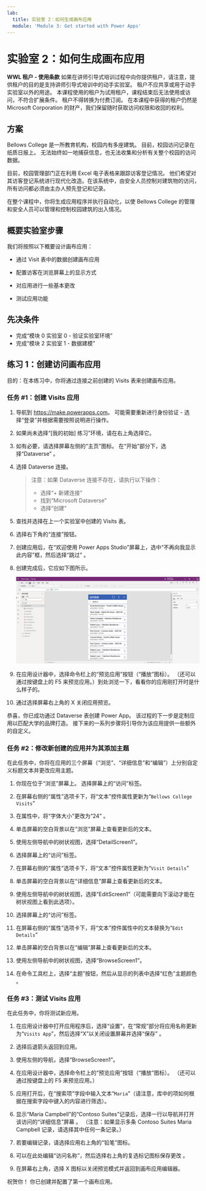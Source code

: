 ```yaml
---
lab:
  title: 实验室 2：如何生成画布应用
  module: 'Module 3: Get started with Power Apps'
---
```


# 实验室 2：如何生成画布应用

**WWL 租户 - 使用条款** 如果在讲师引导式培训过程中向你提供租户，请注意，提供租户的目的是支持讲师引导式培训中的动手实验室。 租户不应共享或用于动手实验室以外的用途。 本课程使用的租户为试用租户，课程结束后无法使用或访问，不符合扩展条件。 租户不得转换为付费订阅。 在本课程中获得的租户仍然是 Microsoft Corporation 的财产，我们保留随时获取访问权限和收回的权利。 

## 方案

Bellows College 是一所教育机构，校园内有多座建筑。 目前，校园访问记录在纸质日报上。 无法始终如一地捕获信息，也无法收集和分析有关整个校园的访问数据。

目前，校园管理部门正在利用 Excel 电子表格来跟踪访客登记情况。 他们希望对其访客登记系统进行现代化改造。在该系统中，由安全人员控制对建筑物的访问，所有访问都必须由主办人预先登记和记录。

在整个课程中，你将生成应用程序并执行自动化，以使 Bellows College 的管理和安全人员可以管理和控制校园建筑的出入情况。


## 概要实验室步骤

我们将按照以下概要设计画布应用：

- 通过 Visit 表中的数据创建画布应用

- 配置访客在浏览屏幕上的显示方式

- 对应用进行一些基本更改

- 测试应用功能

## 先决条件

- 完成“模块 0 实验室 0 - 验证实验室环境”
- 完成“模块 2 实验室 1 - 数据建模”


## 练习 1：创建访问画布应用

目的：在本练习中，你将通过连接之前创建的 Visits 表来创建画布应用。


### 任务 \#1：创建 Visits 应用

1.  导航到 <https://make.powerapps.com>。 可能需要重新进行身份验证 - 选择“登录”并根据需要按照说明进行操作。

2.  如果尚未选择“[我的初始] 练习”环境，请在右上角选择它。

3.  如有必要，请选择屏幕左侧的“主页”图标。 在“开始”部分下，选择“Dataverse” 。

4.  选择 Dataverse 连接。

    > 注意：如果 Dataverse 连接不存在，请执行以下操作：
    > - 选择“+ 新建连接”
    > - 找到“Microsoft Dataverse”
    > - 选择“创建”

5.  查找并选择在上一个实验室中创建的 Visits 表。

6.  选择右下角的“连接”按钮。

7.  创建应用后，在“欢迎使用 Power Apps Studio”屏幕上，选中“不再向我显示此内容”框，然后选择“跳过” 。

8.  创建完成后，它应如下图所示。

    ![通过访问数据创建的画布应用。](media/2-canvas-app-from-data.png)

9. 在应用设计器中，选择命令栏上的“预览应用”按钮（“播放”图标）。 （还可以通过按键盘上的 F5 来预览应用。）到处浏览一下，看看你的应用刚打开时是什么样子的。

10. 通过选择屏幕右上角的 X 关闭应用预览。

恭喜，你已成功通过 Dataverse 表创建 Power App。 该过程的下一步是定制应用以匹配大学的品牌打造。 接下来的一系列步骤将引导你为该应用提供一些额外的自定义。


### 任务 \#2：修改新创建的应用并为其添加主题

在此任务中，你将在应用的三个屏幕（“浏览”、“详细信息”和“编辑”）上分别自定义标题文本并更改应用主题。 

1.  你现在位于“浏览”屏幕上。 选择屏幕上的“访问”标签。

1.  在屏幕右侧的“属性”选项卡下，将“文本”控件属性更新为“`Bellows College Visits`”

1.  在属性中，将“字体大小”更改为“24” 。 

1.  单击屏幕的空白背景以在“浏览”屏幕上查看更新后的文本。 

1.  使用左侧导航中的树状视图，选择“DetailScreen1”。 

1.  选择屏幕上的“访问”标签。

1.  在屏幕右侧的“属性”选项卡下，将“文本”控件属性更新为“`Visit Details`”

1.  单击屏幕的空白背景以在“详细信息”屏幕上查看更新后的文本。

1.  使用左侧导航中的树状视图，选择“EditScreen1”（可能需要向下滚动才能在树状视图上看到此选项）。

1.  选择屏幕上的“访问”标签。

1.  在屏幕右侧的“属性”选项卡下，将“文本”控件属性中的文本替换为“`Edit Details`”

1.  单击屏幕的空白背景以在“编辑”屏幕上查看更新后的文本。

1. 使用左侧导航中的树状视图，选择“BrowseScreen1”。

1. 在命令工具栏上，选择“主题”按钮，然后从显示的列表中选择“红色”主题颜色 。


### 任务 \#3：测试 Visits 应用

在此任务中，你将测试新应用。

1.  在应用设计器中打开应用程序后，选择“设置”，在“常规”部分将应用名称更新为“`Visits App`”，然后选择“X”以关闭设置屏幕并选择“保存”   。

2.  选择后退箭头返回到应用。

3.  使用左侧的导航，选择“BrowseScreen1”。

4.  在应用设计器中，选择命令栏上的“预览应用”按钮（“播放”图标）。 （还可以通过按键盘上的 F5 来预览应用。）

4.  应用打开后，在“搜索项”字段中输入文本“`Maria`”（请注意，库中的项如何根据在搜索字段中键入的内容进行筛选）。

5.  显示“Maria Campbell”的“Contoso Suites”记录后，选择一行以导航并打开该访问的“详细信息”屏幕 。 （注意：如果显示多条 Contoso Suites Maria Campbell 记录，请选择其中任何一条记录。）

6.  若要编辑记录，请选择应用右上角的“铅笔”图标。

7.  可以在此处编辑“访问名称”，然后选择右上角的复选标记图标保存更改 。

8.  在屏幕右上角，选择 X 图标以关闭预览模式并返回到画布应用编辑器。

祝贺你！ 你已创建并配置了第一个画布应用。


